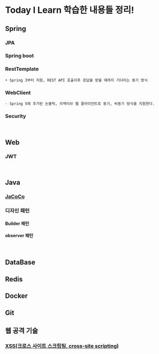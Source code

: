# Today I Learn 학습한 내용들 정리! 

## Spring
### JPA

### Spring boot

### RestTemplate
    
    • Spring 3부터 지원, REST API 호출이후 응답을 받을 때까지 기다리는 동기 방식
    
### WebClient
    - Spring 5에 추가된 논블럭, 리엑티브 웹 클라이언트로 동기, 비동기 방식을 지원한다.

### Security

<br/>

## Web
### JWT

<br/>

## Java
### [JaCoCo](https://github.com/yeonjiyeon/TIL/blob/main/Java/JaCoCo.md)
### 디자인 패턴
#### Builder 패턴
#### observer 패턴

<br/>


## DataBase

## Redis 

## Docker

## Git

## 웹 공격 기술
### [XSS(크로스 사이트 스크립팅, cross-site scripting)](https://github.com/yeonjiyeon/TIL/blob/main/%EC%9B%B9%EA%B3%B5%EA%B2%A9%EA%B8%B0%EC%88%A0/XSS.md)
